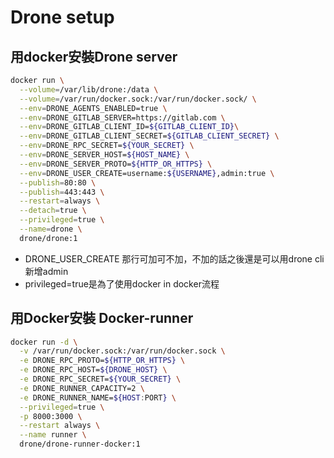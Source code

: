 # Drone setup
## 用docker安裝Drone server
```bash
docker run \
  --volume=/var/lib/drone:/data \
  --volume=/var/run/docker.sock:/var/run/docker.sock/ \
  --env=DRONE_AGENTS_ENABLED=true \
  --env=DRONE_GITLAB_SERVER=https://gitlab.com \
  --env=DRONE_GITLAB_CLIENT_ID=${GITLAB_CLIENT_ID}\
  --env=DRONE_GITLAB_CLIENT_SECRET=${GITLAB_CLIENT_SECRET} \
  --env=DRONE_RPC_SECRET=${YOUR_SECRET} \
  --env=DRONE_SERVER_HOST=${HOST_NAME} \
  --env=DRONE_SERVER_PROTO=${HTTP_OR_HTTPS} \
  --env=DRONE_USER_CREATE=username:${USERNAME},admin:true \
  --publish=80:80 \
  --publish=443:443 \
  --restart=always \
  --detach=true \
  --privileged=true \
  --name=drone \
  drone/drone:1
```
- DRONE_USER_CREATE 那行可加可不加，不加的話之後還是可以用drone cli新增admin
- privileged=true是為了使用docker in docker流程

## 用Docker安裝 Docker-runner
```bash
docker run -d \
  -v /var/run/docker.sock:/var/run/docker.sock \
  -e DRONE_RPC_PROTO=${HTTP_OR_HTTPS} \
  -e DRONE_RPC_HOST=${DRONE_HOST} \
  -e DRONE_RPC_SECRET=${YOUR_SECRET} \
  -e DRONE_RUNNER_CAPACITY=2 \
  -e DRONE_RUNNER_NAME=${HOST:PORT} \
  --privileged=true \
  -p 8000:3000 \
  --restart always \
  --name runner \
  drone/drone-runner-docker:1
  ```